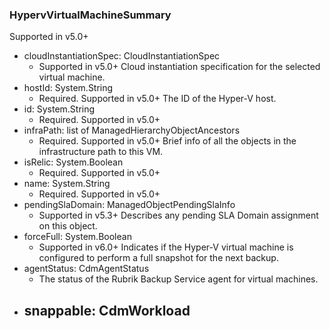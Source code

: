 ### HypervVirtualMachineSummary
Supported in v5.0+

- cloudInstantiationSpec: CloudInstantiationSpec
  - Supported in v5.0+
  Cloud instantiation specification for the selected virtual machine.
- hostId: System.String
  - Required. Supported in v5.0+
  The ID of the Hyper-V host.
- id: System.String
  - Required. Supported in v5.0+
- infraPath: list of ManagedHierarchyObjectAncestors
  - Required. Supported in v5.0+
  Brief info of all the objects in the infrastructure path to this VM.
- isRelic: System.Boolean
  - Required. Supported in v5.0+
- name: System.String
  - Required. Supported in v5.0+
- pendingSlaDomain: ManagedObjectPendingSlaInfo
  - Supported in v5.3+
  Describes any pending SLA Domain assignment on this object.
- forceFull: System.Boolean
  - Supported in v6.0+
  Indicates if the Hyper-V virtual machine is configured to perform a full snapshot for the next backup.
- agentStatus: CdmAgentStatus
  - The status of the Rubrik Backup Service agent for virtual machines.
- snappable: CdmWorkload
  - 

